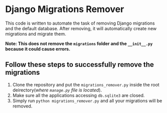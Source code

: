 # Django Migrations Remover
This code is written to automate the task of removing Django migrations and the default database. After removing, it will automatically create new migrations and migrate them. 

**Note: This does not remove the `migrations` folder and the `__init__.py` because it could cause errors.**

## Follow these steps to successfully remove the migrations

 1. Clone the repository and put the `migrations_remover.py` inside the
    root deirectory(*where `manage.py` file is located*). 
 2. Make sure all the applications accessing `db.sqlite3` are closed.
 3. Simply run `python migrations_remover.py` and all your migrations will be removed.
